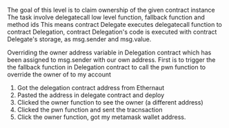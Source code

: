 The goal of this level is to claim ownership of the given contract instance
The task involve delegatecall low level function, fallback function and method ids
This means contract Delegate executes delegatecall function to contract Delegation, contract Delegation's code is executed
with contract Delegate's storage, as msg.sender and msg.value.

Overriding the owner address variable in Delegation contract which has been assigned to msg.sender  with our own address.
First is to trigger the the fallback function in Delegation contract to call the pwn function to override the owner of to my account
1. Got the delegation contract address from Ethernaut 
2. Pasted the address in delegate contract and deploy
3. Clicked the owner function to see the owner (a different address)
4. Clicked the pwn function and sent the tracnsaction
5. Click the owner function, got my metamask wallet address.